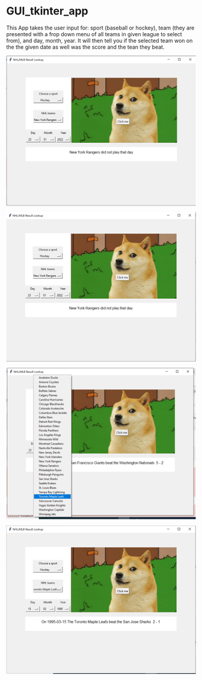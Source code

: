 # GUI_tkinter_app

This App takes the user input for: sport (baseball or hockey), team (they are presented with a frop down menu of all teams in given league to select from), and day, month, year.
It will then tell you if the selected team won on the the given date as well was the score and the tean they beat.
<p align="center"

![alttext](https://github.com/sd2wiebe/GUI_tkinter_app/blob/main/GUI.png)

</p>

<p align="center"

![alttext](https://github.com/sd2wiebe/GUI_tkinter_app/blob/main/GUI0.png)

</p>
<p align="center"

![alttext](https://github.com/sd2wiebe/GUI_tkinter_app/blob/main/GUI1.png)

</p>
<p align="center"

![alttext](https://github.com/sd2wiebe/GUI_tkinter_app/blob/main/GUI2.png)

</p>
